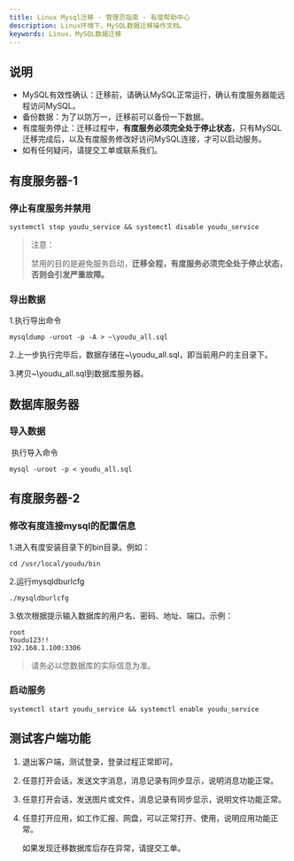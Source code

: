 ```yaml
---
title: Linux Mysql迁移 - 管理员指南 - 有度帮助中心
description: Linux环境下，MySQL数据迁移操作文档。
keywords: Linux，MySQL数据迁移
---
```


## 说明

- MySQL有效性确认：迁移前，请确认MySQL正常运行，确认有度服务器能远程访问MySQL。
- 备份数据：为了以防万一，迁移前可以备份一下数据。
- 有度服务停止：迁移过程中，**有度服务必须完全处于停止状态**，只有MySQL迁移完成后，以及有度服务修改好访问MySQL连接，才可以启动服务。
- 如有任何疑问，请提交工单或联系我们。

## 有度服务器-1

### 停止有度服务并禁用

```
systemctl stop youdu_service && systemctl disable youdu_service
```

> 注意：
>
> 禁用的目的是避免服务启动，**迁移全程，有度服务必须完全处于停止状态，否则会引发严重故障。**

### 导出数据

1.执行导出命令

```
mysqldump -uroot -p -A > ~\youdu_all.sql
```

2.上一步执行完毕后，数据存储在~\youdu_all.sql，即当前用户的主目录下。

3.拷贝~\youdu_all.sql到数据库服务器。

## 数据库服务器

### 导入数据

​		执行导入命令

```
mysql -uroot -p < youdu_all.sql
```

## 有度服务器-2

### 修改有度连接mysql的配置信息

1.进入有度安装目录下的bin目录。例如：

```
cd /usr/local/youdu/bin
```

2.运行mysqldburlcfg

```
./mysqldburlcfg
```

3.依次根据提示输入数据库的用户名、密码、地址、端口。示例：

```
root
Youdu123!!
192.168.1.100:3306
```

> 请务必以您数据库的实际信息为准。

### 启动服务

```
systemctl start youdu_service && systemctl enable youdu_service
```

## 测试客户端功能

1. 退出客户端，测试登录，登录过程正常即可。

2. 任意打开会话，发送文字消息，消息记录有同步显示，说明消息功能正常。

3. 任意打开会话，发送图片或文件，消息记录有同步显示，说明文件功能正常。

4. 任意打开应用，如工作汇报、网盘，可以正常打开、使用，说明应用功能正常。

   如果发现迁移数据库后存在异常，请提交工单。

